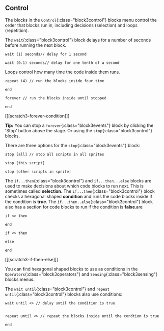 ## Control

The blocks in the `Control`{:class="block3control"} blocks menu control the order that blocks run in, including decisions (selection) and loops (repetition).


The `wait`{:class="block3control"} block delays for a number of seconds before running the next block.

```blocks3
wait (1) seconds// delay for 1 second

wait (0.1) seconds// delay for one tenth of a second
```

Loops control how many time the code inside them runs.

```blocks3
repeat (4) // run the blocks inside four time

end
```

```blocks3
forever // run the blocks inside until stopped

end
```

[[[scratch3-forever-condition]]]

**Tip:** You can stop a `forever`{:class="block3events"} block by clicking the 'Stop' button above the stage. Or using the `stop`{:class="block3control"} blocks. 

There are three options for the `stop`{:class="block3events"} block:

```blocks3
stop [all] // stop all scripts in all sprites

stop [this script]

stop [other scripts in sprite]
```

The `if...then`{:class="block3control"} and `if...then...else` blocks are used to make decisions about which code blocks to run next. This is sometimes called **selection**. The `if...then`{:class="block3control"} block checks a hexagonal shaped **condition** and runs the code blocks inside if the condition is **true**. The `if...then..else`{:class="block3control"} block also has a section for code blocks to run if the condition is **false**.are

```blocks3
if <> then

end

if <> then

else

end
```

[[[scratch3-if-then-else]]]

You can find hexagonal shaped blocks to use as conditions in the `Operators`{:class="block3operators"} and `Sensing`{:class="block3sensing"} blocks menus.

The `wait until`{:class="block3control"} and `repeat until`{:class="block3control"} blocks also use conditions:

```blocks3
wait until <> // delay until the condition is true


repeat until <> // repeat the blocks inside until the condtion is true

end
```




